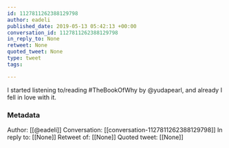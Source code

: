 ```yaml
---
id: 1127811262388129798
author: eadeli
published_date: 2019-05-13 05:42:13 +00:00
conversation_id: 1127811262388129798
in_reply_to: None
retweet: None
quoted_tweet: None
type: tweet
tags:

---
```


I started listening to/reading #TheBookOfWhy by @yudapearl, and already I fell in love with it.

### Metadata

Author: [[@eadeli]]
Conversation: [[conversation-1127811262388129798]]
In reply to: [[None]]
Retweet of: [[None]]
Quoted tweet: [[None]]
